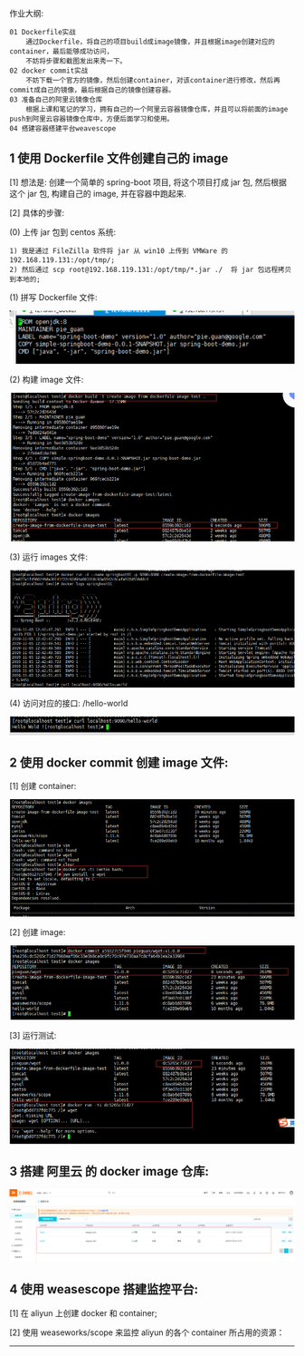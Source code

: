 作业大纲:

```
01 Dockerfile实战
    通过Dockerfile，将自己的项目build成image镜像，并且根据image创建对应的container，最后能够成功访问，
    不妨将步骤和截图发出来秀一下。
02 docker commit实战
    不妨下载一个官方的镜像，然后创建container，对该container进行修改，然后再commit成自己的镜像，最后根据自己的镜像创建容器。
03 准备自己的阿里云镜像仓库
    根据上课和笔记的学习，拥有自己的一个阿里云容器镜像仓库，并且可以将前面的image push到阿里云容器镜像仓库中，方便后面学习和使用。
04 搭建容器搭建平台weavescope
```

## 1 使用 Dockerfile 文件创建自己的 image

\[1\] 想法是: 创建一个简单的 spring-boot 项目, 将这个项目打成 jar 包, 然后根据这个 jar 包, 构建自己的 image, 并在容器中跑起来.

\[2\] 具体的步骤:

\(0\) 上传 jar 包到 centos 系统:

```
1) 我是通过 FileZilla 软件将 jar 从 win10 上传到 VMWare 的 192.168.119.131:/opt/tmp/;
2) 然后通过 scp root@192.168.119.131:/opt/tmp/*.jar ./  将 jar 包远程拷贝到本地的;
```

\(1\) 拼写 Dockerfile 文件:

![](/assets/import_20191105205601.png)

\(2\) 构建 image 文件:

![](/assets/import_20191105205701.png)

\(3\) 运行 images 文件:

![](/assets/import_20191105205801.png)

\(4\) 访问对应的接口: /hello-world

![](/assets/import_20191105205902.png)

## 2 使用 docker commit 创建 image 文件:

\[1\] 创建 container:

![](/assets/import_20191105210702.png)

\[2\] 创建 image:

![](/assets/import_20191105210802.png)

\[3\] 运行测试:

![](/assets/import_20191105211001.png)

## 3 搭建 阿里云 的 docker image 仓库:

![](/assets/import_20191105215601.png)

## 4 使用 weasescope 搭建监控平台:

\[1\] 在 aliyun 上创建 docker 和 container;

\[2\] 使用 weaseworks/scope 来监控 aliyun 的各个 container 所占用的资源：

---



